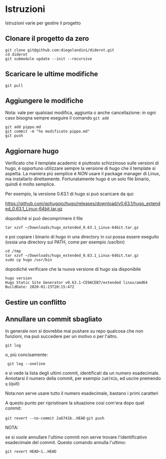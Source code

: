 # Istruzioni

Istruzioni varie per gestire il progetto

## Clonare il progetto da zero

```
git clone git@github.com:diegolandini/diderot.git
cd diderot
git submodule update --init --recursive
```

## Scaricare le ultime modifiche

```
git pull
```

## Aggiungere le modifiche

Nota: vale per qualsiasi modifica, aggiunta o anche cancellazione: in ogni caso bisogna sempre eseguire il comando ```git add```

```
git add pippo.md
git commit -m "ho modificato pippo.md"
git push
```

## Aggiornare hugo

Verificato che il template academic é piuttosto schizzinoso sulle versioni di hugo, é opportuno utilizzare sempre la versione di hugo che il template si aspetta. La maniera piú semplice é *NON* usare il package manager di Linux, ma installarlo direttamente. Fortunatamente hugo é un solo file binario, quindi é molto semplice.

Per esempio, la versione 0.63.1 di hugo si puó scaricare da qui:

https://github.com/gohugoio/hugo/releases/download/v0.63.1/hugo_extended_0.63.1_Linux-64bit.tar.gz

dopodiché si puó decomprimere il file

```
tar xzvf ~/Downloads/hugo_extended_0.63.1_Linux-64bit.tar.gz
```

e poi copiare i binario di hugo in una directory in cui possa essere eseguito (ossia una directory sul PATH, come per esempio /usr/bin)

```
cd /tmp
tar xzvf ~/Downloads/hugo_extended_0.63.1_Linux-64bit.tar.gz
sudo cp hugo /usr/bin
```

dopodiché verificare che la nuova versione di hugo sia disponibile

```
hugo version
Hugo Static Site Generator v0.63.1-CE9ACEB7/extended linux/amd64 BuildDate: 2020-01-23T20:15:47Z
```

## Gestire un conflitto

## Annullare un commit sbagliato

In generale non si dovrebbe mai pushare su repo qualcosa che non funzioni, ma puó succedere per un motivo o per l'altro.

```git log```

o, piú concisamente:

``` git log --oneline```

e si vede la lista degli ultimi commit, identificati da un numero esadecimale.
Annotarsi il numero della commit, per esempio ```2a6741b```, ed uscire premendo ```q``` (quit)

Nota:non serve usare tutto il numero esadecimale, bastano i primi caratteri

A questo punto per ripristinare la situazione cosí com'era dopo quel commit:

```git revert --no-commit 2a6741b..HEAD```
```git push```

NOTA:

se si vuole annullare l'ultimo commit non serve trovare l'identificativo esadecimale del commit.
Questo comando annulla l'ultimo:

```git revert HEAD~1..HEAD```




